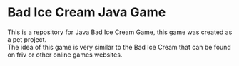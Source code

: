 # Bad Ice Cream Java Game
This is a repository for Java Bad Ice Cream Game, 
this game was created as a pet project.  
The idea of this game is very similar to the Bad Ice Cream that can be found on friv
or other online games websites.